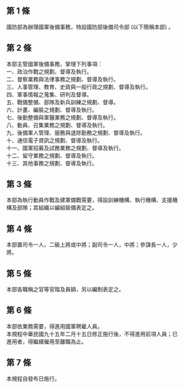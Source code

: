 第 1 條
-------
國防部為辦理國軍後備事務，特設國防部後備司令部 (以下簡稱本部) 。

第 2 條
-------
本部主管國軍後備事務，掌理下列事項：  
一、政治作戰之規劃、督導及執行。  
二、督察業務與法律事務之規劃、督導及執行。  
三、人事管理、教育、史政與一般行政之規劃、督導及執行。  
四、軍事情報之蒐集、研判及督導。  
五、戰備整備、部隊及新兵訓練之規劃、督導。  
六、計畫、編裝之規劃、督導及執行。  
七、後勤整備與軍醫業務之規劃、督導及執行。  
八、動員、召集業務之規劃、督導及執行。  
九、後備軍人管理、服務與退除勤務之規劃、督導及執行。  
十、通信電子資訊之規劃、督導及執行。  
十一、國軍招募及試務業務之規劃、督導及執行。  
十二、留守業務之規劃、督導及執行。  
十三、其他事務之規劃、督導及執行。

第 3 條
-------
本部為執行動員作戰及建軍備戰需要，得設訓練機構、執行機構、支援機  
構及部隊；其組織以編組裝備表定之。

第 4 條
-------
本部置司令一人，二級上將或中將；副司令一人，中將；參謀長一人，少  
將。

第 5 條
-------
本部各職稱之官等官階及員額，另以編制表定之。

第 6 條
-------
本部依業務需要，得進用國軍聘雇人員。  
本規程中華民國九十五年二月十五日修正施行後，不得進用前項人員；已  
進用者，得繼續僱用至離職為止。

第 7 條
-------
本規程自發布日施行。


